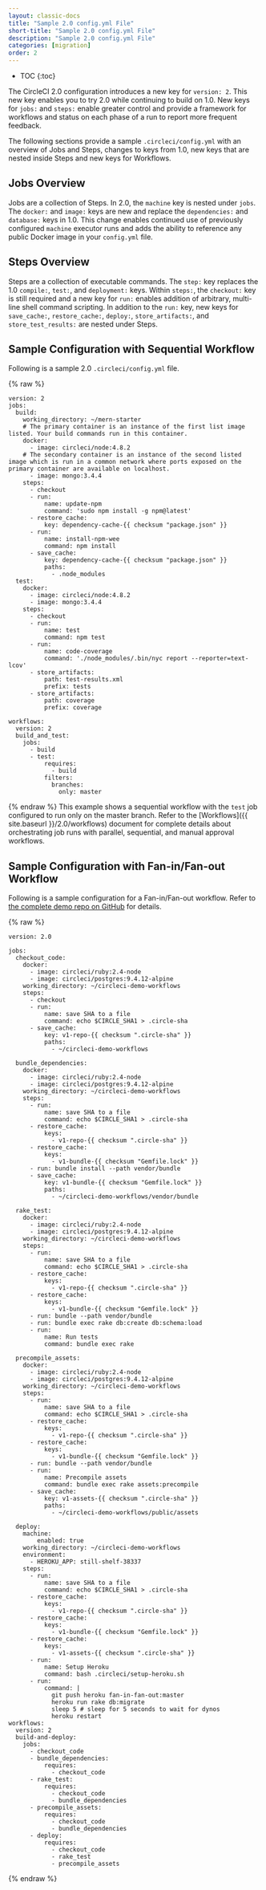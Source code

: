 ```yaml
---
layout: classic-docs
title: "Sample 2.0 config.yml File"
short-title: "Sample 2.0 config.yml File"
description: "Sample 2.0 config.yml File"
categories: [migration]
order: 2
---
```


* TOC
{:toc}

The CircleCI 2.0 configuration introduces a new key for `version: 2`. This new key enables you to try 2.0 while continuing to build on 1.0. New keys for `jobs:` and `steps:` enable greater control and provide a framework for workflows and status on each phase of a run to report more frequent feedback.

The following sections provide a sample `.circleci/config.yml` with an overview of Jobs and Steps, changes to keys from 1.0, new keys that are nested inside Steps and new keys for Workflows. 

## Jobs Overview

Jobs are a collection of Steps. In 2.0, the `machine` key is nested under `jobs`. The `docker:` and `image:` keys are new and replace the `dependencies:` and `database:` keys in 1.0. This change enables continued use of previously configured `machine` executor runs and adds the ability to reference any public Docker image in your `config.yml` file. 

## Steps Overview

Steps are a collection of executable commands. The `step:` key replaces the 1.0 `compile:`, `test:`, and `deployment:` keys. Within `steps:`, the `checkout:` key is still required and a new key for `run:` enables addition of arbitrary, multi-line shell command scripting.  In addition to the `run:` key, new keys for `save_cache:`, `restore_cache:`,  `deploy:`, `store_artifacts:`, and `store_test_results:` are nested under Steps. 

## Sample Configuration with Sequential Workflow

Following is a sample 2.0 `.circleci/config.yml` file. 

{% raw %}
```
version: 2
jobs:
  build:
    working_directory: ~/mern-starter
    # The primary container is an instance of the first list image listed. Your build commands run in this container.
    docker:
      - image: circleci/node:4.8.2
    # The secondary container is an instance of the second listed image which is run in a common network where ports exposed on the primary container are available on localhost.   
      - image: mongo:3.4.4
    steps:
      - checkout
      - run:
          name: update-npm
          command: 'sudo npm install -g npm@latest'
      - restore_cache:
          key: dependency-cache-{{ checksum "package.json" }}
      - run:
          name: install-npm-wee
          command: npm install
      - save_cache:
          key: dependency-cache-{{ checksum "package.json" }}
          paths:
            - .node_modules
  test:
    docker:
      - image: circleci/node:4.8.2  
      - image: mongo:3.4.4
    steps:
      - checkout
      - run:
          name: test
          command: npm test
      - run:
          name: code-coverage
          command: './node_modules/.bin/nyc report --reporter=text-lcov'
      - store_artifacts:
          path: test-results.xml
          prefix: tests
      - store_artifacts:
          path: coverage
          prefix: coverage
      
workflows:
  version: 2
  build_and_test:
    jobs:
      - build
      - test:
          requires:
            - build
          filters:
            branches:
              only: master
```
{% endraw %}
This example shows a sequential workflow with the `test` job configured to run only on the master branch. Refer to the [Workflows]({{ site.baseurl }}/2.0/workflows) document for complete details about orchestrating job runs with parallel, sequential, and manual approval workflows.

## Sample Configuration with Fan-in/Fan-out Workflow
Following is a sample configuration for a Fan-in/Fan-out workflow. Refer to [the complete demo repo on GitHub](https://github.com/CircleCI-Public/circleci-demo-workflows/blob/fan-in-fan-out/.circleci/config.yml) for details.

{% raw %}
```
version: 2.0

jobs:
  checkout_code:
    docker:
      - image: circleci/ruby:2.4-node
      - image: circleci/postgres:9.4.12-alpine
    working_directory: ~/circleci-demo-workflows
    steps:
      - checkout
      - run:
          name: save SHA to a file
          command: echo $CIRCLE_SHA1 > .circle-sha
      - save_cache:
          key: v1-repo-{{ checksum ".circle-sha" }}
          paths:
            - ~/circleci-demo-workflows

  bundle_dependencies:
    docker:
      - image: circleci/ruby:2.4-node
      - image: circleci/postgres:9.4.12-alpine
    working_directory: ~/circleci-demo-workflows
    steps:
      - run:
          name: save SHA to a file
          command: echo $CIRCLE_SHA1 > .circle-sha
      - restore_cache:
          keys:
            - v1-repo-{{ checksum ".circle-sha" }}
      - restore_cache:
          keys:
            - v1-bundle-{{ checksum "Gemfile.lock" }}
      - run: bundle install --path vendor/bundle
      - save_cache:
          key: v1-bundle-{{ checksum "Gemfile.lock" }}
          paths:
            - ~/circleci-demo-workflows/vendor/bundle

  rake_test:
    docker:
      - image: circleci/ruby:2.4-node
      - image: circleci/postgres:9.4.12-alpine
    working_directory: ~/circleci-demo-workflows
    steps:
      - run:
          name: save SHA to a file
          command: echo $CIRCLE_SHA1 > .circle-sha
      - restore_cache:
          keys:
            - v1-repo-{{ checksum ".circle-sha" }}
      - restore_cache:
          keys:
            - v1-bundle-{{ checksum "Gemfile.lock" }}
      - run: bundle --path vendor/bundle
      - run: bundle exec rake db:create db:schema:load
      - run:
          name: Run tests
          command: bundle exec rake

  precompile_assets:
    docker:
      - image: circleci/ruby:2.4-node
      - image: circleci/postgres:9.4.12-alpine
    working_directory: ~/circleci-demo-workflows
    steps:
      - run:
          name: save SHA to a file
          command: echo $CIRCLE_SHA1 > .circle-sha
      - restore_cache:
          keys:
            - v1-repo-{{ checksum ".circle-sha" }}
      - restore_cache:
          keys:
            - v1-bundle-{{ checksum "Gemfile.lock" }}
      - run: bundle --path vendor/bundle
      - run:
          name: Precompile assets
          command: bundle exec rake assets:precompile
      - save_cache:
          key: v1-assets-{{ checksum ".circle-sha" }}
          paths:
            - ~/circleci-demo-workflows/public/assets

  deploy:
    machine:
        enabled: true
    working_directory: ~/circleci-demo-workflows
    environment:
      - HEROKU_APP: still-shelf-38337
    steps:
      - run:
          name: save SHA to a file
          command: echo $CIRCLE_SHA1 > .circle-sha
      - restore_cache:
          keys:
            - v1-repo-{{ checksum ".circle-sha" }}
      - restore_cache:
          keys:
            - v1-bundle-{{ checksum "Gemfile.lock" }}
      - restore_cache:
          keys:
            - v1-assets-{{ checksum ".circle-sha" }}
      - run:
          name: Setup Heroku
          command: bash .circleci/setup-heroku.sh
      - run:
          command: |
            git push heroku fan-in-fan-out:master
            heroku run rake db:migrate
            sleep 5 # sleep for 5 seconds to wait for dynos
            heroku restart
workflows:
  version: 2
  build-and-deploy:
    jobs:
      - checkout_code
      - bundle_dependencies:
          requires:
            - checkout_code
      - rake_test:
          requires:
            - checkout_code
            - bundle_dependencies
      - precompile_assets:
          requires:
            - checkout_code
            - bundle_dependencies
      - deploy:
          requires:
            - checkout_code
            - rake_test
            - precompile_assets
```
{% endraw %}
